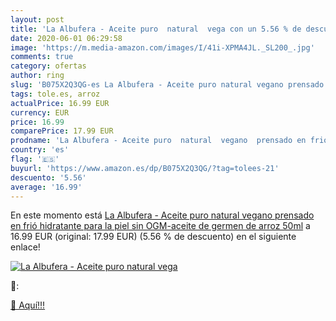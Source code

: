 ```yaml
---
layout: post
title: 'La Albufera - Aceite puro  natural  vega con un 5.56 % de descuento'
date: 2020-06-01 06:29:58
image: 'https://m.media-amazon.com/images/I/41i-XPMA4JL._SL200_.jpg'
comments: true
category: ofertas
author: ring
slug: 'B075X2Q3QG-es La Albufera - Aceite puro natural vegano prensado en frió...'
tags: tole.es, arroz
actualPrice: 16.99 EUR
currency: EUR
price: 16.99
comparePrice: 17.99 EUR
prodname: 'La Albufera - Aceite puro  natural  vegano  prensado en frió  hidratante para la piel sin OGM-aceite de germen de arroz 50ml'
country: 'es'
flag: '🇪🇸'
buyurl: 'https://www.amazon.es/dp/B075X2Q3QG/?tag=tolees-21'
descuento: '5.56'
average: '16.99'
---
```


En este momento está [La Albufera - Aceite puro  natural  vegano  prensado en frió  hidratante para la piel sin OGM-aceite de germen de arroz 50ml](https://www.amazon.es/dp/B075X2Q3QG/?tag=tolees-21) a 16.99 EUR (original: 17.99 EUR) (5.56 %  de descuento) en el siguiente enlace!

[![La Albufera - Aceite puro  natural  vega](https://m.media-amazon.com/images/I/41i-XPMA4JL._SL200_.jpg)](https://www.amazon.es/dp/B075X2Q3QG/?tag=tolees-21)

🔎:


[🛒 Aquí!!!](https://www.amazon.es/dp/B075X2Q3QG/?tag=tolees-21)
